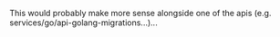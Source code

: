 This would probably make more sense alongside one of the apis (e.g. services/go/api-golang-migrations...)...